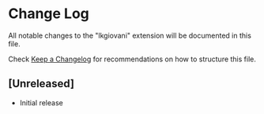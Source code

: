 # Change Log

All notable changes to the "lkgiovani" extension will be documented in this file.

Check [Keep a Changelog](http://keepachangelog.com/) for recommendations on how to structure this file.

## [Unreleased]

- Initial release
